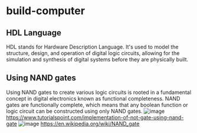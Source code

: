 # build-computer
## HDL Language
HDL stands for Hardware Description Language. It's used to model the structure, design, and operation of digital logic circuits, allowing for the simulation and synthesis of digital systems before they are physically built.
## Using NAND gates
Using NAND gates to create various logic circuits is rooted in a fundamental concept in digital electronics known as functional completeness. NAND gates are functionally complete, which means that any boolean function or logic circuit can be constructed using only NAND gates.
![image](https://github.com/marouene-djabbar/build-computer/assets/165311266/c24cda1a-60a1-44b3-b2da-64b423335638)
https://www.tutorialspoint.com/implementation-of-not-gate-using-nand-gate
![image](https://github.com/marouene-djabbar/build-computer/assets/165311266/fd75691f-d697-4462-977c-d15946e13d0d)
https://en.wikipedia.org/wiki/NAND_gate




